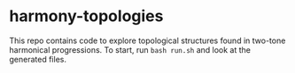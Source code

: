 # harmony-topologies

This repo contains code to explore topological structures found in two-tone harmonical
progressions.
To start, run `bash run.sh` and look at the generated files.
